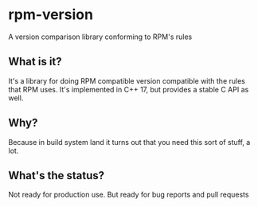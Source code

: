 # rpm-version
A version comparison library conforming to RPM's rules


## What is it?

It's a library for doing RPM compatible version compatible with the rules that
RPM uses. It's implemented in C++ 17, but provides a stable C API as well.


## Why?

Because in build system land it turns out that you need this sort of stuff, a lot.


## What's the status?

Not ready for production use. But ready for bug reports and pull requests